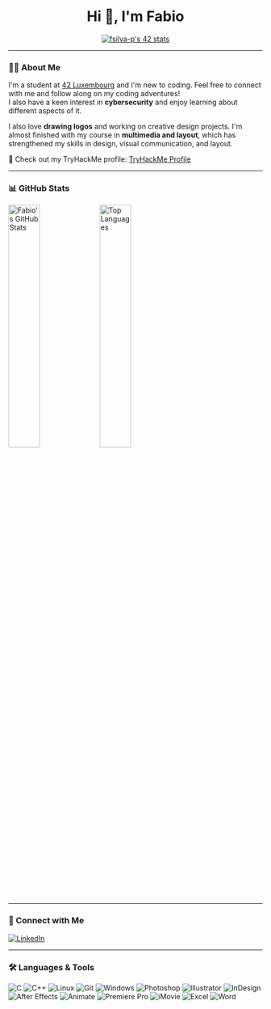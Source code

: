 <h1 align="center">Hi 👋, I'm Fabio</h1>

<p align="center">
  <a href="https://github.com/oakoudad/badge42">
    <img src="https://badge.mediaplus.ma/greenbinary/fsilva-p?1337Badge=off&UM6P=off" alt="fsilva-p's 42 stats" />
  </a>
</p>

---

### 🧑‍💻 About Me

I'm a student at [42 Luxembourg](https://42luxembourg.lu/) and I'm new to coding. Feel free to connect with me and follow along on my coding adventures!  
I also have a keen interest in **cybersecurity** and enjoy learning about different aspects of it.

I also love **drawing logos** and working on creative design projects. I'm almost finished with my course in **multimedia and layout**, which has strengthened my skills in design, visual communication, and layout.

🔐 Check out my TryHackMe profile: [TryHackMe Profile](https://tryhackme.com/r/p/fabio.bas)

---

### 📊 GitHub Stats

<p align="left">
  <img src="https://github-readme-stats.vercel.app/api?username=fabiosilva24&show_icons=true&theme=default" width="35.1%" alt="Fabio's GitHub Stats"/>
  <img src="https://github-readme-stats.vercel.app/api/top-langs/?username=fabiosilva24&layout=compact&theme=default" width="35.1%" alt="Top Languages"/>
</p>





---

### 🔗 Connect with Me

<p align="left">
  <a href="https://www.linkedin.com/in/fabio-andre-bastos/" target="_blank">
    <img src="https://img.shields.io/badge/LinkedIn-0A66C2?style=for-the-badge&logo=linkedin&logoColor=white" alt="LinkedIn" />
  </a>
</p>

---

### 🛠️ Languages & Tools

<p align="left">

  <!-- Programming Languages -->
  <img src="https://img.shields.io/badge/C-00599C?style=for-the-badge&logo=c&logoColor=white" alt="C" />
  <img src="https://img.shields.io/badge/C++-00599C?style=for-the-badge&logo=c%2B%2B&logoColor=white" alt="C++" />
  <img src="https://img.shields.io/badge/Linux-000000?style=for-the-badge&logo=linux&logoColor=white" alt="Linux" />
  <img src="https://img.shields.io/badge/Git-F05032?style=for-the-badge&logo=git&logoColor=white" alt="Git" />
  <img src="https://img.shields.io/badge/Windows-0078D6?style=for-the-badge&logo=windows&logoColor=white" alt="Windows" />

  <!-- Adobe & Design Tools -->
  <img src="https://img.shields.io/badge/Photoshop-31A8FF?style=for-the-badge&logo=adobe-photoshop&logoColor=white" alt="Photoshop" />
  <img src="https://img.shields.io/badge/Illustrator-FF9A00?style=for-the-badge&logo=adobe-illustrator&logoColor=white" alt="Illustrator" />
  <img src="https://img.shields.io/badge/InDesign-FF3366?style=for-the-badge&logo=adobe-indesign&logoColor=white" alt="InDesign" />
  <img src="https://img.shields.io/badge/After%20Effects-9999FF?style=for-the-badge&logo=adobe-after-effects&logoColor=white" alt="After Effects" />
  <img src="https://img.shields.io/badge/Animate-FE4C1C?style=for-the-badge&logo=adobe-animate&logoColor=white" alt="Animate" />
  <img src="https://img.shields.io/badge/Premiere%20Pro-9999FF?style=for-the-badge&logo=adobe-premiere-pro&logoColor=white" alt="Premiere Pro" />
  <img src="https://img.shields.io/badge/iMovie-1C1C1C?style=for-the-badge&logo=apple&logoColor=white" alt="iMovie" />

  <!-- Office Tools -->
  <img src="https://img.shields.io/badge/Microsoft%20Excel-217346?style=for-the-badge&logo=microsoft-excel&logoColor=white" alt="Excel" />
  <img src="https://img.shields.io/badge/Microsoft%20Word-2B579A?style=for-the-badge&logo=microsoft-word&logoColor=white" alt="Word" />

</p>
